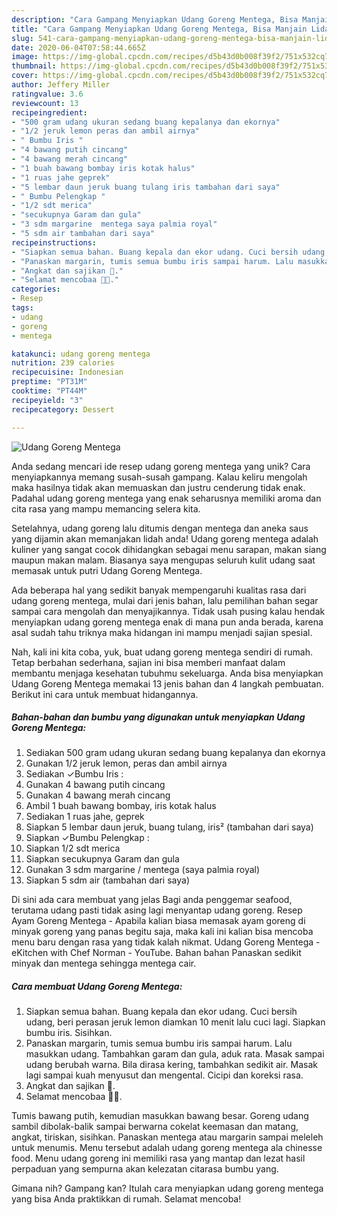 ```yaml
---
description: "Cara Gampang Menyiapkan Udang Goreng Mentega, Bisa Manjain Lidah"
title: "Cara Gampang Menyiapkan Udang Goreng Mentega, Bisa Manjain Lidah"
slug: 541-cara-gampang-menyiapkan-udang-goreng-mentega-bisa-manjain-lidah
date: 2020-06-04T07:58:44.665Z
image: https://img-global.cpcdn.com/recipes/d5b43d0b008f39f2/751x532cq70/udang-goreng-mentega-foto-resep-utama.jpg
thumbnail: https://img-global.cpcdn.com/recipes/d5b43d0b008f39f2/751x532cq70/udang-goreng-mentega-foto-resep-utama.jpg
cover: https://img-global.cpcdn.com/recipes/d5b43d0b008f39f2/751x532cq70/udang-goreng-mentega-foto-resep-utama.jpg
author: Jeffery Miller
ratingvalue: 3.6
reviewcount: 13
recipeingredient:
- "500 gram udang ukuran sedang buang kepalanya dan ekornya"
- "1/2 jeruk lemon peras dan ambil airnya"
- " Bumbu Iris "
- "4 bawang putih cincang"
- "4 bawang merah cincang"
- "1 buah bawang bombay iris kotak halus"
- "1 ruas jahe geprek"
- "5 lembar daun jeruk buang tulang iris tambahan dari saya"
- " Bumbu Pelengkap "
- "1/2 sdt merica"
- "secukupnya Garam dan gula"
- "3 sdm margarine  mentega saya palmia royal"
- "5 sdm air tambahan dari saya"
recipeinstructions:
- "Siapkan semua bahan. Buang kepala dan ekor udang. Cuci bersih udang, beri perasan jeruk lemon diamkan 10 menit lalu cuci lagi. Siapkan bumbu iris. Sisihkan."
- "Panaskan margarin, tumis semua bumbu iris sampai harum. Lalu masukkan udang. Tambahkan garam dan gula, aduk rata. Masak sampai udang berubah warna. Bila dirasa kering, tambahkan sedikit air. Masak lagi sampai kuah menyusut dan mengental. Cicipi dan koreksi rasa."
- "Angkat dan sajikan 🤩."
- "Selamat mencobaa 🤗🥰."
categories:
- Resep
tags:
- udang
- goreng
- mentega

katakunci: udang goreng mentega 
nutrition: 239 calories
recipecuisine: Indonesian
preptime: "PT31M"
cooktime: "PT44M"
recipeyield: "3"
recipecategory: Dessert

---
```



![Udang Goreng Mentega](https://img-global.cpcdn.com/recipes/d5b43d0b008f39f2/751x532cq70/udang-goreng-mentega-foto-resep-utama.jpg)

Anda sedang mencari ide resep udang goreng mentega yang unik? Cara menyiapkannya memang susah-susah gampang. Kalau keliru mengolah maka hasilnya tidak akan memuaskan dan justru cenderung tidak enak. Padahal udang goreng mentega yang enak seharusnya memiliki aroma dan cita rasa yang mampu memancing selera kita.

Setelahnya, udang goreng lalu ditumis dengan mentega dan aneka saus yang dijamin akan memanjakan lidah anda! Udang goreng mentega adalah kuliner yang sangat cocok dihidangkan sebagai menu sarapan, makan siang maupun makan malam. Biasanya saya mengupas seluruh kulit udang saat memasak untuk putri Udang Goreng Mentega.

Ada beberapa hal yang sedikit banyak mempengaruhi kualitas rasa dari udang goreng mentega, mulai dari jenis bahan, lalu pemilihan bahan segar sampai cara mengolah dan menyajikannya. Tidak usah pusing kalau hendak menyiapkan udang goreng mentega enak di mana pun anda berada, karena asal sudah tahu triknya maka hidangan ini mampu menjadi sajian spesial.


Nah, kali ini kita coba, yuk, buat udang goreng mentega sendiri di rumah. Tetap berbahan sederhana, sajian ini bisa memberi manfaat dalam membantu menjaga kesehatan tubuhmu sekeluarga. Anda bisa menyiapkan Udang Goreng Mentega memakai 13 jenis bahan dan 4 langkah pembuatan. Berikut ini cara untuk membuat hidangannya.

<!--inarticleads1-->

##### Bahan-bahan dan bumbu yang digunakan untuk menyiapkan Udang Goreng Mentega:

1. Sediakan 500 gram udang ukuran sedang buang kepalanya dan ekornya
1. Gunakan 1/2 jeruk lemon, peras dan ambil airnya
1. Sediakan  ✓Bumbu Iris :
1. Gunakan 4 bawang putih cincang
1. Gunakan 4 bawang merah cincang
1. Ambil 1 buah bawang bombay, iris kotak halus
1. Sediakan 1 ruas jahe, geprek
1. Siapkan 5 lembar daun jeruk, buang tulang, iris² (tambahan dari saya)
1. Siapkan  ✓Bumbu Pelengkap :
1. Siapkan 1/2 sdt merica
1. Siapkan secukupnya Garam dan gula
1. Gunakan 3 sdm margarine / mentega (saya palmia royal)
1. Siapkan 5 sdm air (tambahan dari saya)


Di sini ada cara membuat yang jelas Bagi anda penggemar seafood, terutama udang pasti tidak asing lagi menyantap udang goreng. Resep Ayam Goreng Mentega - Apabila kalian biasa memasak ayam goreng di minyak goreng yang panas begitu saja, maka kali ini kalian bisa mencoba menu baru dengan rasa yang tidak kalah nikmat. Udang Goreng Mentega - eKitchen with Chef Norman - YouTube. Bahan bahan Panaskan sedikit minyak dan mentega sehingga mentega cair. 

<!--inarticleads2-->

##### Cara membuat Udang Goreng Mentega:

1. Siapkan semua bahan. Buang kepala dan ekor udang. Cuci bersih udang, beri perasan jeruk lemon diamkan 10 menit lalu cuci lagi. Siapkan bumbu iris. Sisihkan.
1. Panaskan margarin, tumis semua bumbu iris sampai harum. Lalu masukkan udang. Tambahkan garam dan gula, aduk rata. Masak sampai udang berubah warna. Bila dirasa kering, tambahkan sedikit air. Masak lagi sampai kuah menyusut dan mengental. Cicipi dan koreksi rasa.
1. Angkat dan sajikan 🤩.
1. Selamat mencobaa 🤗🥰.


Tumis bawang putih, kemudian masukkan bawang besar. Goreng udang sambil dibolak-balik sampai berwarna cokelat keemasan dan matang, angkat, tiriskan, sisihkan. Panaskan mentega atau margarin sampai meleleh untuk menumis. Menu tersebut adalah udang goreng mentega ala chinesse food. Menu udang goreng ini memiliki rasa yang mantap dan lezat hasil perpaduan yang sempurna akan kelezatan citarasa bumbu yang. 

Gimana nih? Gampang kan? Itulah cara menyiapkan udang goreng mentega yang bisa Anda praktikkan di rumah. Selamat mencoba!
